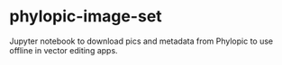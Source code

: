 # phylopic-image-set
Jupyter notebook to download pics and metadata from Phylopic to use offline in vector editing apps. 
